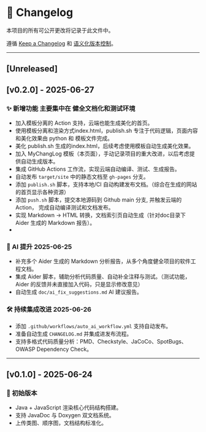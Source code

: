 # 📘 Changelog

本项目的所有可公开更改将记录于此文件中。

遵循 [Keep a Changelog](https://keepachangelog.com/zh-CN/1.0.0/) 和 [语义化版本控制](https://semver.org/lang/zh-CN/)。

---

## [Unreleased]

## [v0.2.0] - 2025-06-27
### ✨ 新增功能 主要集中在 健全文档化和测试环境
- 加入模板分离的 Action 支持，云端也能生成美化的首页。
- 使用模板分离和渲染方式index.html，publish.sh 专注于代码逻辑，页面内容和美化效果由 python 和 模板文件完成。
- 美化 publish.sh 生成的index.html，后续考虑使用模板自动生成美化效果。 
- 加入 MyChangLog 模板（本页面），手动记录项目的重大改进，以后考虑提供自动生成版本。
- 集成 GitHub Actions 工作流，实现云端自动编译、测试、生成报告。
- 自动发布 `target/site` 中的静态文档至 `gh-pages` 分支。
- 添加 `publish.sh` 脚本，支持本地/CI 自动构建发布文档。（综合在生成的网站的首页显示各种资源）
- 添加 `push.sh` 脚本，提交本地源码到 Github main 分支, 并触发云端的 Action， 完成自动编译测试和文档发布。
- 实现 Markdown → HTML 转换，文档索引页自动生成（针对doc目录下 Aider 生成的 Markdown 报告）。
- 
### 🧠 AI 提升 2025-06-25
- 补充多个 Aider 生成的 Markdown 分析报告，从多个角度健全项目的软件工程文档。
- 集成 Aider 脚本，辅助分析代码质量、自动补全注释与测试。（测试功能，Aider 的反馈并未直接加入代码，只是显示修改意见）
- 自动生成 `doc/ai_fix_suggestions.md` AI 建议报告。

### 🛠 持续集成改进 2025-06-26
- 添加 `.github/workflows/auto_ai_workflow.yml` 支持自动发布。
- 准备自动生成 `CHANGELOG.md` 并集成进发布流程。
- 支持多格式代码质量分析：PMD、Checkstyle、JaCoCo、SpotBugs、OWASP Dependency Check。

---

## [v0.1.0] - 2025-06-24

### 🎉 初始版本
- Java + JavaScript 渲染核心代码结构搭建。
- 支持 JavaDoc 与 Doxygen 双文档系统。
- 上传类图、顺序图，文档结构标准化。

